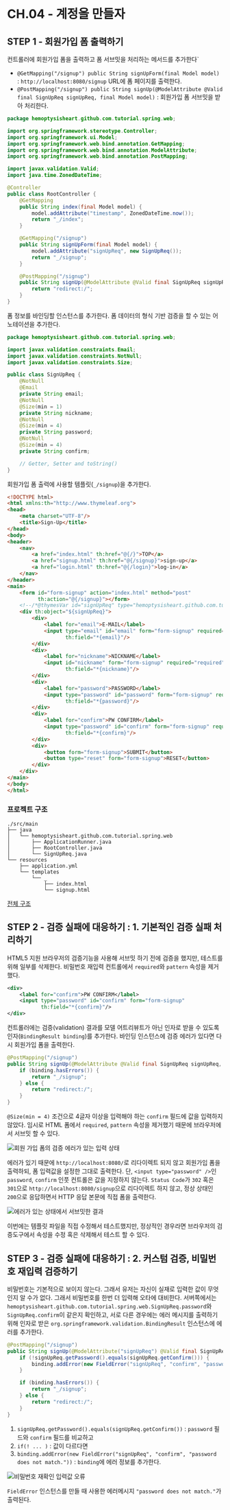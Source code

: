# CH.04 - 계정을 만들자

## STEP 1 - 회원가입 폼 출력하기

컨트롤러에 회원가입 폼을 출력하고 폼 서브밋을 처리하는 메서드를 추가한다`

* `@GetMapping("/signup") public String signUpForm(final Model model)` : `http://localhost:8080/signup` URL에 폼 페이지를 출력한다.
* `@PostMapping("/signup") public String signUp(@ModelAttribute @Valid final SignUpReq signUpReq, final Model model)` : 회원가입 폼 서브밋을 받아 처리한다.

```java
package hemoptysisheart.github.com.tutorial.spring.web;

import org.springframework.stereotype.Controller;
import org.springframework.ui.Model;
import org.springframework.web.bind.annotation.GetMapping;
import org.springframework.web.bind.annotation.ModelAttribute;
import org.springframework.web.bind.annotation.PostMapping;

import javax.validation.Valid;
import java.time.ZonedDateTime;

@Controller
public class RootController {
    @GetMapping
    public String index(final Model model) {
        model.addAttribute("timestamp", ZonedDateTime.now());
        return "_/index";
    }

    @GetMapping("/signup")
    public String signUpForm(final Model model) {
        model.addAttribute("signUpReq", new SignUpReq());
        return "_/signup";
    }

    @PostMapping("/signup")
    public String signUp(@ModelAttribute @Valid final SignUpReq signUpReq, final Model model) {
        return "redirect:/";
    }
}
```

폼 정보를 바인딩할 인스턴스를 추가한다. 폼 데이터의 형식 기반 검증을 할 수 있는 어노테이션을 추가한다.

```java
package hemoptysisheart.github.com.tutorial.spring.web;

import javax.validation.constraints.Email;
import javax.validation.constraints.NotNull;
import javax.validation.constraints.Size;

public class SignUpReq {
    @NotNull
    @Email
    private String email;
    @NotNull
    @Size(min = 1)
    private String nickname;
    @NotNull
    @Size(min = 4)
    private String password;
    @NotNull
    @Size(min = 4)
    private String confirm;

    // Getter, Setter and toString()
}
```

회원가입 폼 출력에 사용할 템플릿(`_/signup`)을 추가한다.

```html
<!DOCTYPE html>
<html xmlns:th="http://www.thymeleaf.org">
<head>
    <meta charset="UTF-8"/>
    <title>Sign-Up</title>
</head>
<body>
<header>
    <nav>
        <a href="index.html" th:href="@{/}">TOP</a>
        <a href="signup.html" th:href="@{/signup}">sign-up</a>
        <a href="login.html" th:href="@{/login}">log-in</a>
    </nav>
</header>
<main>
    <form id="form-signup" action="index.html" method="post"
          th:action="@{/signup}"></form>
    <!--/*@thymesVar id="signUpReq" type="hemoptysisheart.github.com.tutorial.spring.web.SignUpReq"*/-->
    <div th:object="${signUpReq}">
        <div>
            <label for="email">E-MAIL</label>
            <input type="email" id="email" form="form-signup" required="required"
                   th:field="*{email}"/>
        </div>
        <div>
            <label for="nickname">NICKNAME</label>
            <input id="nickname" form="form-signup" required="required"
                   th:field="*{nickname}"/>
        </div>
        <div>
            <label for="password">PASSWORD</label>
            <input type="password" id="password" form="form-signup" required="required" pattern=".{4,}"
                   th:field="*{password}"/>
        </div>
        <div>
            <label for="confirm">PW CONFIRM</label>
            <input type="password" id="confirm" form="form-signup" required="required" pattern=".{4,}"
                   th:field="*{confirm}"/>
        </div>
        <div>
            <button form="form-signup">SUBMIT</button>
            <button type="reset" form="form-signup">RESET</button>
        </div>
    </div>
</main>
</body>
</html>
```

### 프로젝트 구조

```
./src/main
├── java
│   └── hemoptysisheart.github.com.tutorial.spring.web
│       ├── ApplicationRunner.java
│       ├── RootController.java
│       └── SignUpReq.java
└── resources
    ├── application.yml
    └── templates
        └── _
            ├── index.html
            └── signup.html
```
[전체 구조](step_1_tree.txt)

## STEP 2 - 검증 실패에 대응하기 : 1. 기본적인 검증 실패 처리하기

HTML5 지원 브라우저의 검증기능을 사용해 서브밋 하기 전에 검증을 했지만, 테스트를 위해 일부를 삭제한다.
비밀번호 재입력 컨트롤에서 `required`와 `pattern` 속성을 제거했다.

```xml
<div>
    <label for="confirm">PW CONFIRM</label>
    <input type="password" id="confirm" form="form-signup"
           th:field="*{confirm}"/>
</div>
```

컨트롤러에는 검증(validation) 결과를 모델 어트리뷰트가 아닌 인자로 받을 수 있도록 인자(`BindingResult binding`)를 추가한다.
바인딩 인스턴스에 검증 에러가 있다면 다시 회원가입 폼을 출력한다.

```java
@PostMapping("/signup")
public String signUp(@ModelAttribute @Valid final SignUpReq signUpReq, final BindingResult binding, final Model model) {
    if (binding.hasErrors()) {
        return "_/signup";
    } else {
        return "redirect:/";
    }
}
```

`@Size(min = 4)` 조건으로 4글자 이상을 입력해야 하는 `confirm` 필드에 값을 입력하지 않았다.
임시로 HTML 폼에서 `required`, `pattern` 속성을 제거했기 때문에 브라우저에서 서브밋 할 수 있다.

![회원 가입 폼의 검증 에러가 있는 입력 상태](step_2_signup_form_with_error.png)

에러가 있기 때문에 `http://localhost:8080/`로 리다이렉트 되지 않고 회원가입 폼을 출력하되, 폼 입력값을 설정한 그대로 출력한다.
단, `<input type="password" />`인 `password`, `confirm` 인풋 컨트롤은 값을 지정하지 않는다.
`Status Code`가 `302` 혹은 `301`으로 `http://localhost:8080/signup`으로 리다이렉트 하지 않고,
정상 상태인 `200`으로 응답하면서 HTTP 응답 본문에 직접 폼을 출력한다.

![에러가 있는 상태에서 서브밋한 결과](step_2_signup_error.png)

이번에는 템플릿 파일을 직접 수정해서 테스트했지만, 정상적인 경우라면 브라우저의 검증도구에서 속성을 수정 혹은 삭제해서 테스트 할 수 있다.

## STEP 3 - 검증 실패에 대응하기 : 2. 커스텀 검증, 비밀번호 재입력 검증하기

비밀번호는 기본적으로 보이지 않는다. 그래서 유저는 자신이 실재로 입력한 값이 무엇인지 알 수가 없다.
그래서 비밀번호를 한번 더 입력해 오타에 대비한다.
서버쪽에서는 `hemoptysisheart.github.com.tutorial.spring.web.SignUpReq.password`와 `SignUpReq.confirm`이 같은지 확인하고,
서로 다른 경우에는 에러 메시지를 출력하기 위해 인자로 받은 `org.springframework.validation.BindingResult` 인스턴스에 에러를 추가한다.

```java
@PostMapping("/signup")
public String signUp(@ModelAttribute("signUpReq") @Valid final SignUpReq signUpReq, final BindingResult binding, final Model model) {
    if (!signUpReq.getPassword().equals(signUpReq.getConfirm())) {
        binding.addError(new FieldError("signUpReq", "confirm", "password does not match."));
    }

    if (binding.hasErrors()) {
        return "_/signup";
    } else {
        return "redirect:/";
    }
}
```

1. `signUpReq.getPassword().equals(signUpReq.getConfirm())` : `password` 필드와 `confirm` 필드를 비교하고
1. `if(! ... )` : 값이 다르다면
1. `binding.addError(new FieldError("signUpReq", "confirm", "password does not match."))` : `binding`에 에러 정보를 추가한다.

![비밀번호 재확인 입력값 오류](step_3_confirm_validation_error.png)

`FieldError` 인스턴스를 만들 때 사용한 에러메시지 `"password does not match."`가 출력된다.